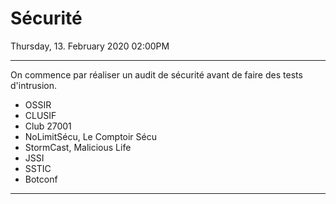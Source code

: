 # Sécurité

Thursday, 13. February 2020 02:00PM 

---

On commence par réaliser un audit de sécurité avant de faire des tests d'intrusion.

- OSSIR
- CLUSIF
- Club 27001
- NoLimitSécu, Le Comptoir Sécu
- StormCast, Malicious Life
- JSSI
- SSTIC
- Botconf

---


